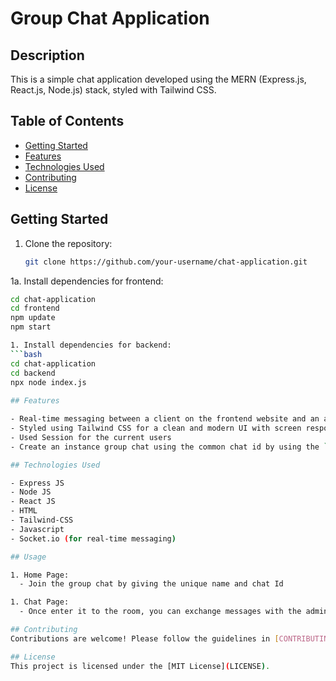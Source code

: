 # Group Chat Application 

## Description

This is a simple chat application developed using the MERN (Express.js, React.js, Node.js) stack, styled with Tailwind CSS.

## Table of Contents
- [Getting Started](#getting-started)
- [Features](#features)
- [Technologies Used](#technologies-used)
- [Contributing](#contributing)
- [License](#license)

## Getting Started

1. Clone the repository:
   ```bash
   git clone https://github.com/your-username/chat-application.git

1a. Install dependencies for frontend:
```bash
cd chat-application
cd frontend
npm update
npm start

1. Install dependencies for backend:
```bash
cd chat-application
cd backend
npx node index.js
   
## Features

- Real-time messaging between a client on the frontend website and an administrator on the backend server.
- Styled using Tailwind CSS for a clean and modern UI with screen responsive.
- Used Session for the current users
- Create an instance group chat using the common chat id by using the `

## Technologies Used

- Express JS
- Node JS
- React JS
- HTML
- Tailwind-CSS
- Javascript
- Socket.io (for real-time messaging)

## Usage

1. Home Page:
  - Join the group chat by giving the unique name and chat Id

1. Chat Page:
  - Once enter it to the room, you can exchange messages with the administrator in real-time

## Contributing
Contributions are welcome! Please follow the guidelines in [CONTRIBUTING.md](CONTRIBUTING.md).

## License
This project is licensed under the [MIT License](LICENSE).
